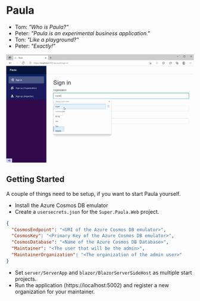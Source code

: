# Paula

* Tom: _"Who is Paula?"_
* Peter: _"Paula is an experimental business application."_
* Ton: _"Like a playground?"_
* Peter: _"Exactly!"_

![Introduction](/docs/bucket/42e8bf7e-3b56-475b-a9d6-d6773c822326.gif)

## Getting Started

A couple of things need to be setup, if you want to start Paula yourself.

* Install the Azure Cosmos DB emulator
* Create a `usersecrets.json` for the `Super.Paula.Web` project.

```json
{
  "CosmosEndpoint": "<URI of the Azure Cosmos DB emulator>",
  "CosmosKey": "<Primary Key of the Azure Cosmos DB emulator>",
  "CosmosDatabase": "<Name of the Azure Cosmos DB Database>",
  "Maintainer": "<The user that will be the admin>",
  "MaintainerOrganization": "<The organization of the admin user>"
}
```
* Set `server/ServerApp` and `blazor/BlazorServerSideHost` as multiple start projects.
* Run the application (https://localhost:5002) and register a new organization for your maintainer.
